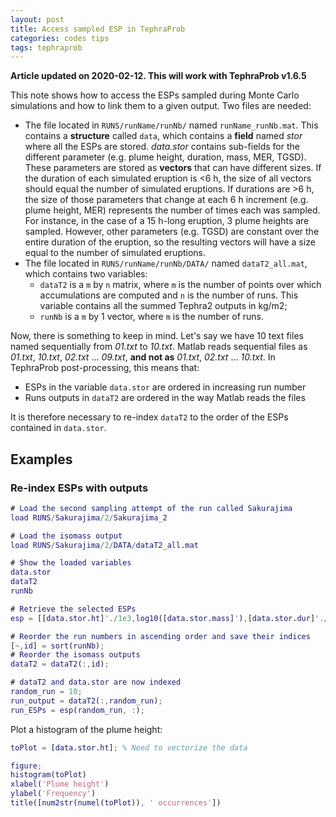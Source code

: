 ```yaml
---
layout: post
title: Access sampled ESP in TephraProb
categories: codes tips
tags: tephraprob 
---
```


**Article updated on 2020-02-12. This will work with TephraProb v1.6.5**

This note shows how to access the ESPs sampled during Monte Carlo simulations and how to link them to a given output. Two files are needed:
- The file located in ``RUNS/runName/runNb/`` named ``runName_runNb.mat``. This contains a **structure** called ``data``, which contains a **field** named <var>stor</var> where all the ESPs are stored. <var>data.stor</var> contains sub-fields for the different parameter (e.g. plume height, duration, mass, MER, TGSD). These parameters are stored as **vectors** that can have different sizes. If the duration of each simulated eruption is <6 h, the size of all vectors should equal the number of simulated eruptions. If durations are >6 h, the size of those parameters that change at each 6 h increment (e.g. plume height, MER) represents the number of times each was sampled. For instance, in the case of a 15 h-long eruption, 3 plume heights are sampled. However, other parameters (e.g. TGSD) are constant over the entire duration of the eruption, so the resulting vectors will have a size equal to the number of simulated eruptions.
- The file located in ``RUNS/runName/runNb/DATA/`` named ``dataT2_all.mat``, which contains two variables:
  - ``dataT2`` is a ``m`` by ``n`` matrix, where ``m`` is the number of points over which accumulations are computed and ``n`` is the number of runs. This variable contains all the summed Tephra2 outputs in kg/m2;
  - ``runNb`` is a ``m`` by 1 vector, where ``m`` is the number of runs. 

Now, there is something to keep in mind. Let's say we have 10 text files named sequentially from *01.txt* to *10.txt*. Matlab reads sequential files as *01.txt*, *10.txt*, *02.txt* ... *09.txt*, **and not as** *01.txt*, *02.txt* ... *10.txt*. In TephraProb post-processing, this means that:
- ESPs in the variable ``data.stor`` are ordered in increasing run number
- Runs outputs in ``dataT2`` are ordered in the way Matlab reads the files

It is therefore necessary to re-index ``dataT2`` to the order of the ESPs contained in ``data.stor``.

## Examples

### Re-index ESPs with outputs

``` matlab
# Load the second sampling attempt of the run called Sakurajima
load RUNS/Sakurajima/2/Sakurajima_2 

# Load the isomass output
load RUNS/Sakurajima/2/DATA/dataT2_all.mat 

# Show the loaded variables
data.stor
dataT2
runNb

# Retrieve the selected ESPs
esp = [[data.stor.ht]'./1e3,log10([data.stor.mass]'),[data.stor.dur]'./3600,[data.stor.gs_med]',date(:,2)];

# Reorder the run numbers in ascending order and save their indices
[~,id] = sort(runNb);
# Reorder the isomass outputs
dataT2 = dataT2(:,id);

# dataT2 and data.stor are now indexed
random_run = 10;
run_output = dataT2(:,random_run);
run_ESPs = esp(random_run, :);

```

Plot a histogram of the plume height:

``` matlab
toPlot = [data.stor.ht]; % Need to vectorize the data

figure;
histogram(toPlot)
xlabel('Plume height')
ylabel('Frequency')
title([num2str(numel(toPlot)), ' occurrences'])

```
